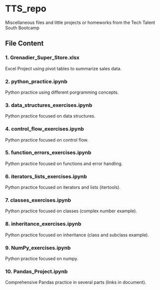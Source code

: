 # TTS_repo
Miscellaneous files and little projects or homeworks from the Tech Talent South Bootcamp

## File Content

### 1. Grenadier_Super_Store.xlsx
Excel Project using pivot tables to summarize sales data.

### 2. python_practice.ipynb
Python practice using different porgramming concepts.

### 3. data_structures_exercises.ipynb
Python practice focused on data structures.

### 4. control_flow_exercises.ipynb
Python practice focused on control flow.

### 5. function_errors_exercises.ipynb
Python practice focused on functions and error handling.

### 6. iterators_lists_exercises.ipynb
Python practice focused on iterators and lists (itertools).

### 7. classes_exercises.ipynb
Python practice focused on classes (complex number example).

### 8. inheritance_exercises.ipynb
Python practice focused on inheritance (class and subclass example).

### 9. NumPy_exercises.ipynb
Python practice focused on numpy.

### 10. Pandas_Project.ipynb
Comprehensive Pandas practice in several parts (links in document).
